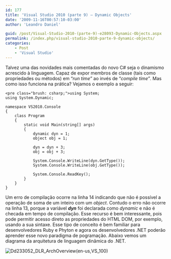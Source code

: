 ```yaml
---
id: 177
title: 'Visual Studio 2010 (parte 9) – Dynamic Objects'
date: '2009-11-16T00:57:10-03:00'
author: 'Leandro Daniel'

guid: /post/Visual-Studio-2010-(parte-9)-e28093-Dynamic-Objects.aspx
permalink: /index.php/visual-studio-2010-parte-9-dynamic-objects/
categories:
    - Post
    - 'Visual Studio'
---
```


Talvez uma das novidades mais comentadas do novo C# seja o dinamismo acrescido à linguagem. Capaz de expor membros de classe (tais como propriedades ou métodos) em “*run time”* ao invés de “*compile time”*. Mas como isso funciona na prática? Vejamos o exemplo a seguir:

```
<pre class="brush: csharp;">using System;
using System.Dynamic;

namespace VS2010.Console
{
    class Program
    {
        static void Main(string[] args)
        {
            dynamic dyn = 1;
            object obj = 1;

            dyn = dyn + 3;
            obj = obj + 3;

            System.Console.WriteLine(dyn.GetType());
            System.Console.WriteLine(obj.GetType());

            System.Console.ReadKey();
        }
    }
}
```

Um erro de compilação ocorre na linha 14 indicando que não é possível a operação de soma de um inteiro com um *object*. Contudo o erro não ocorre na linha 13, porque a variável ***dyn*** foi declarada como *dynamic* e não é checada em tempo de compilação. Esse recurso é bem interessante, pois pode permitir acesso direto as propriedades do HTML DOM, por exemplo, usando a sua sintaxe. Esse tipo de conceito é bem familiar para desenvolvedores Ruby e Phyton e agora os desenvolvedores .NET poderão aprender esse novo paradigma de pogramação. Abaixo vemos um diagrama da arquitetura de linguagem dinâmica do .NET.

![Dd233052_DLR_ArchOverview(en-us,VS_100)](http://leandrodaniel.com/pics/WindowsLiveWriter/VisualStudio2010parte9DynamicObjects/2ED4648C/Dd233052_DLR_ArchOverviewenusVS_100.png "Dd233052_DLR_ArchOverview(en-us,VS_100)")